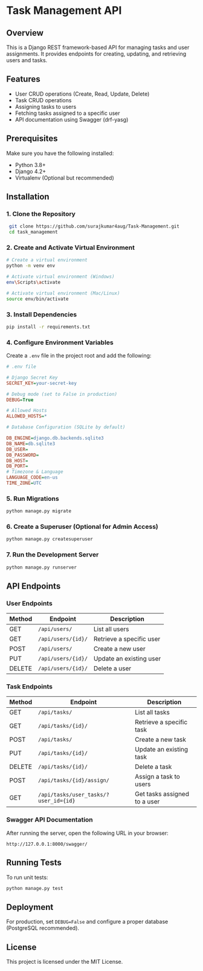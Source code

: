 # Task Management API

## Overview
This is a Django REST framework-based API for managing tasks and user assignments. It provides endpoints for creating, updating, and retrieving users and tasks.

## Features
- User CRUD operations (Create, Read, Update, Delete)
- Task CRUD operations
- Assigning tasks to users
- Fetching tasks assigned to a specific user
- API documentation using Swagger (drf-yasg)

## Prerequisites
Make sure you have the following installed:

- Python 3.8+
- Django 4.2+
- Virtualenv (Optional but recommended)

## Installation

### 1. Clone the Repository
```sh
 git clone https://github.com/surajkumar4aug/Task-Management.git
 cd task_management
```

### 2. Create and Activate Virtual Environment
```sh
# Create a virtual environment
python -m venv env

# Activate virtual environment (Windows)
env\Scripts\activate

# Activate virtual environment (Mac/Linux)
source env/bin/activate
```

### 3. Install Dependencies
```sh
pip install -r requirements.txt
```

### 4. Configure Environment Variables
Create a `.env` file in the project root and add the following:
```ini
# .env file

# Django Secret Key
SECRET_KEY=your-secret-key

# Debug mode (set to False in production)
DEBUG=True

# Allowed Hosts
ALLOWED_HOSTS=*

# Database Configuration (SQLite by default)

DB_ENGINE=django.db.backends.sqlite3
DB_NAME=db.sqlite3
DB_USER=
DB_PASSWORD=
DB_HOST=
DB_PORT=
# Timezone & Language
LANGUAGE_CODE=en-us
TIME_ZONE=UTC
```

### 5. Run Migrations
```sh
python manage.py migrate
```

### 6. Create a Superuser (Optional for Admin Access)
```sh
python manage.py createsuperuser
```

### 7. Run the Development Server
```sh
python manage.py runserver
```

## API Endpoints

### **User Endpoints**
| Method | Endpoint | Description |
|--------|----------|-------------|
| GET | `/api/users/` | List all users |
| GET | `/api/users/{id}/` | Retrieve a specific user |
| POST | `/api/users/` | Create a new user |
| PUT | `/api/users/{id}/` | Update an existing user |
| DELETE | `/api/users/{id}/` | Delete a user |

### **Task Endpoints**
| Method | Endpoint | Description |
|--------|----------|-------------|
| GET | `/api/tasks/` | List all tasks |
| GET | `/api/tasks/{id}/` | Retrieve a specific task |
| POST | `/api/tasks/` | Create a new task |
| PUT | `/api/tasks/{id}/` | Update an existing task |
| DELETE | `/api/tasks/{id}/` | Delete a task |
| POST | `/api/tasks/{id}/assign/` | Assign a task to users |
| GET | `/api/tasks/user_tasks/?user_id={id}` | Get tasks assigned to a user |

### **Swagger API Documentation**
After running the server, open the following URL in your browser:
```
http://127.0.0.1:8000/swagger/
```

## Running Tests
To run unit tests:
```sh
python manage.py test
```

## Deployment
For production, set `DEBUG=False` and configure a proper database (PostgreSQL recommended).

## License
This project is licensed under the MIT License.

